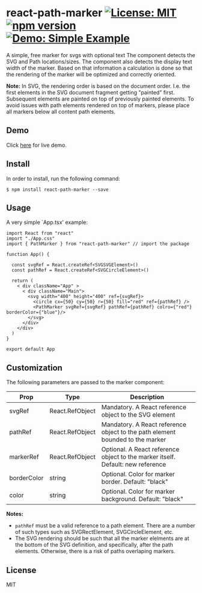 # react-path-marker [![License: MIT](https://img.shields.io/badge/license-MIT-yellow.svg)](https://opensource.org/licenses/MIT) [![npm version](https://img.shields.io/npm/v/react-path-marker.svg?style=flat)](https://www.npmjs.com/package/react-path-marker) [![Demo: Simple Example](https://img.shields.io/badge/demo-live-red.svg)](https://react-path-marker-simple-example.imfast.io)
A simple, free marker for svgs with optional text
The component detects the SVG and Path locations/sizes. The component also detects the display text width of the marker. Based on that information a calculation is done so that the rendering of the marker will be optimized and correctly oriented.  

**Note:** In SVG, the rendering order is based on the document order. I.e. the first elements in the SVG document fragment getting "painted" first. Subsequent elements are painted on top of previously painted elements. To avoid issues with path elements rendered on top of markers, please place all markers below all content path elements. 

## Demo

Click [here](https://react-path-marker-simple-example.imfast.io) for live demo.

## Install 

In order to install, run the following command:
~~~
$ npm install react-path-marker --save
~~~


## Usage 
A very simple `App.tsx' example: 

```tsx
import React from "react"
import "./App.css"
import { PathMarker } from "react-path-marker" // import the package

function App() {

  const svgRef = React.createRef<SVGSVGElement>()
  const pathRef = React.createRef<SVGCircleElement>()

  return (
    < div className="App" >
      < div className="Main">
        <svg width="400" height="400" ref={svgRef}>
          <circle cx={50} cy={50} r={50} fill="red" ref={pathRef} />
          <PathMarker svgRef={svgRef} pathRef={pathRef} colro={"red"} borderColor={"blue"}/>
        </svg>
      </div>
    </div>
  )
}

export default App
```

## Customization
The following parameters are passed to the marker component:

| Prop       | Type   | Description |
| ---------- | ------ | ----------- |
| svgRef     | React.RefObject<SVGElement> | Mandatory. A React reference object to the SVG element |
| pathRef    | React.RefObject<SVGSVGElement> | Mandatory. A React reference object to the path element bounded to the marker |
| markerRef    | React.RefObject<SVGCircleElement> | Optional. A React reference object to the marker itself. Default: new reference |
| borderColor    | string | Optional. Color for marker border. Default: "black" |
| color  | string | Optional. Color for marker background. Default: "black" |

**Notes:**

* `pathRef` must be a valid reference to a path element. There are a number of such types such as SVGRectElement, SVGCircleElement, etc. 
* The SVG rendering should be such that all the marker elelments are at the bottom of the SVG definition, and specifically, after the path elements. Otherwise, there is a risk of paths overlaping markers. 

## License
MIT

